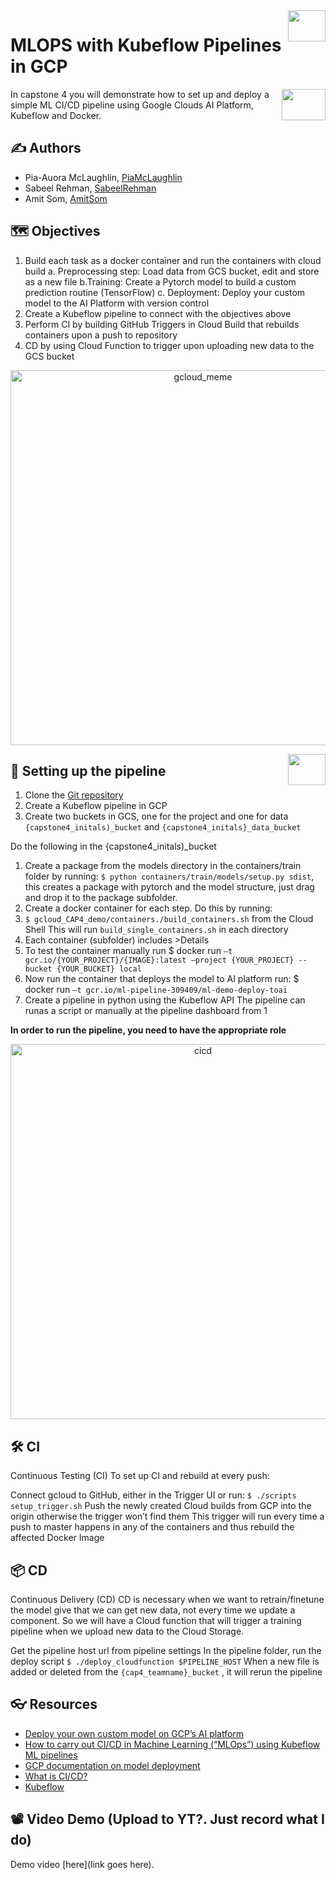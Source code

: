 <img src = "https://www.gend.co/hs-fs/hubfs/gcp-logo-cloud.png?width=730&name=gcp-logo-cloud.png" align="right" height = 50 width = 60/>

# MLOPS with Kubeflow Pipelines in GCP

<img src ="https://logos-world.net/wp-content/uploads/2021/02/Docker-Logo-2013-2015.png" align = "right" height = 50 width = 70 />


In capstone 4 you will demonstrate how to set up and deploy a simple ML CI/CD pipeline using Google Clouds AI Platform, Kubeflow and Docker.

## ✍ Authors
* Pia-Auora McLaughlin, [PiaMcLaughlin](https://github.com/PiaMcLaughlin)
* Sabeel Rehman, [SabeelRehman](https://github.com/sabeelrehman)
* Amit Som, [AmitSom](https://github.com/DeeDossAttk)

## 🗺 Objectives
1. Build each task as a docker container and run the containers with cloud build
	a. Preprocessing step: Load data from GCS bucket, edit and store as a new file
	b.Training: Create a Pytorch   model to build a custom prediction routine (TensorFlow)
	c. Deployment: Deploy your custom model to the AI Platform with version control
2. Create a Kubeflow pipeline to connect with the objectives above
3. Perform CI by building GitHub Triggers in Cloud Build that rebuilds containers upon a push to repository
4. CD by using Cloud Function to trigger upon uploading new data to the GCS bucket


<p align="center">
  <img width="600" alt="gcloud_meme" src="https://i.redd.it/hll26nwmlsu31.jpg">
</p>


<img src = "https://global-uploads.webflow.com/5d3ec351b1eba4332d213004/5ec509611b60fb7f14e7e7ce_kubeflow-logo.png" align="right" height = 50 width = 60/>

## 🌉 Setting up the pipeline 
1.	Clone the [Git repository](https://github.com/PiaMcLaughlin/Capstone-4.git) 
2.	Create a Kubeflow pipeline in GCP
3.	Create two buckets in GCS, one for the project and one for data
    `{capstone4_initals)_bucket` and `{capstone4_initals}_data_bucket`
    
Do the following in the {capstone4_initals)_bucket 
1.	Create a package from the models directory in the containers/train folder by running: `$ python containers/train/models/setup.py sdist`, this creates a package with pytorch and the model structure, just drag and drop it to the package subfolder. 
2. Create a docker container for each step. Do this by running: 
3. `$ gcloud_CAP4_demo/containers./build_containers.sh` from the Cloud Shell
    This will run 
    `build_single_containers.sh` in each directory
3.	Each container (subfolder) includes >Details
4.	To test the container manually run
    $ docker run 
    `–t gcr.io/{YOUR_PROJECT}/{IMAGE}:latest –project {YOUR_PROJECT} --bucket {YOUR_BUCKET} local`
5.	Now run the container that deploys the model to AI platform run:
    $ docker run 
    `–t gcr.io/ml-pipeline-309409/ml-demo-deploy-toai`
6.	Create a pipeline in python using the Kubeflow API 
    The pipeline can runas a script or manually at the pipeline dashboard from 1

**In order to run the pipeline, you need to have the appropriate role**

<p align="center">
  <img width="600" alt="cicd" src="![image](https://user-images.githubusercontent.com/32612535/172225468-265eed77-bc81-4018-867b-149d682d210b.png)">
</p>

## 🛠 CI
Continuous Testing (CI) To set up CI and rebuild at every push:

Connect gcloud to GitHub, either in the Trigger UI or run: 
	`$ ./scripts setup_trigger.sh`
Push the newly created Cloud builds from GCP into the origin otherwise the trigger won’t find them
This trigger will run every time a push to master happens in any of the containers and thus rebuild the affected Docker Image

## 📦 CD
Continuous Delivery (CD) CD is necessary when we want to retrain/finetune the model give that we can get new data, not every time we update a component. So we will have a Cloud function that will trigger a training pipeline when we upload new data to the Cloud Storage.

Get the pipeline host url from pipeline settings
In the pipeline folder, run the deploy script 
	`$ ./deploy_cloudfunction $PIPELINE_HOST`
When a new file is added or deleted from the 
`{cap4_teamname}_bucket`
, it will rerun the pipeline


## 👓 Resources
* [Deploy your own custom model on GCP’s AI platform](https://medium.com/searce/deploy-your-own-custom-model-on-gcps-ai-platform-7e42a5721b43)
* [How to carry out CI/CD in Machine Learning (“MLOps”) using Kubeflow ML pipelines](https://medium.com/google-cloud/how-to-carry-out-ci-cd-in-machine-learning-mlops-using-kubeflow-ml-pipelines-part-3-bdaf68082112)
* [GCP documentation on model deployment](https://cloud.google.com/ai-platform/prediction/docs/deploying-models)
* [What is CI/CD?](https://www.redhat.com/en/topics/devops/what-is-ci-cd)
* [Kubeflow](https://www.kubeflow.org/docs/components/pipelines/introduction/)


## 📽 Video Demo (Upload to YT?. Just record what I do)
Demo video [here](link goes here). 
